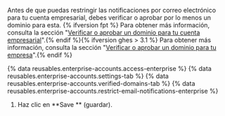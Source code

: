 Antes de que puedas restringir las notificaciones por correo electrónico para tu cuenta empresarial, debes verificar o aprobar por lo menos un dominio para esta. {% ifversion fpt %} Para obtener más información, consulta la sección "[Verificar o aprobar un dominio para tu cuenta empresarial](/github/setting-up-and-managing-your-enterprise/verifying-or-approving-a-domain-for-your-enterprise-account)".{% endif %}{% ifversion ghes > 3.1 %} Para obtener más información, consulta la sección "[Verificar o aprobar un dominio para tu empresa](/admin/configuration/configuring-your-enterprise/verifying-or-approving-a-domain-for-your-enterprise)".{% endif %}

{% data reusables.enterprise-accounts.access-enterprise %}
{% data reusables.enterprise-accounts.settings-tab %}
{% data reusables.enterprise-accounts.verified-domains-tab %}
{% data reusables.enterprise-accounts.restrict-email-notifications-enterprise %}
1. Haz clic en **Save ** (guardar).
